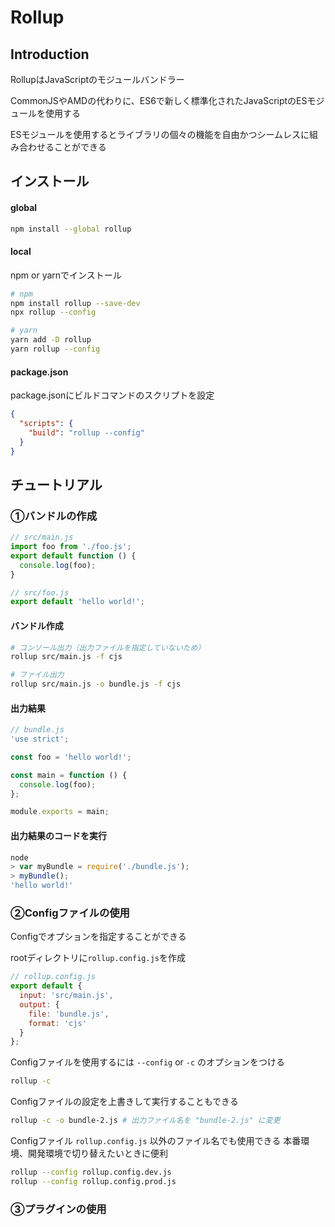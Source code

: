 # Rollup

## Introduction

RollupはJavaScriptのモジュールバンドラー

CommonJSやAMDの代わりに、ES6で新しく標準化されたJavaScriptのESモジュールを使用する

ESモジュールを使用するとライブラリの個々の機能を自由かつシームレスに組み合わせることができる



## インストール

#### global

```sh
npm install --global rollup
```

#### local

npm or yarnでインストール

```sh
# npm
npm install rollup --save-dev
npx rollup --config

# yarn
yarn add -D rollup
yarn rollup --config
```

#### package.json

package.jsonにビルドコマンドのスクリプトを設定

```json
{
  "scripts": {
    "build": "rollup --config"
  }
}
```



## チュートリアル

### ①バンドルの作成

```javascript
// src/main.js
import foo from './foo.js';
export default function () {
  console.log(foo);
}
```

```javascript
// src/foo.js
export default 'hello world!';
```

#### バンドル作成

```sh
# コンソール出力（出力ファイルを指定していないため）
rollup src/main.js -f cjs

# ファイル出力
rollup src/main.js -o bundle.js -f cjs
```

#### 出力結果

```javascript
// bundle.js
'use strict';

const foo = 'hello world!';

const main = function () {
  console.log(foo);
};

module.exports = main;
```

#### 出力結果のコードを実行

```javascript
node
> var myBundle = require('./bundle.js');
> myBundle();
'hello world!'
```

### ②Configファイルの使用

Configでオプションを指定することができる

rootディレクトリに`rollup.config.js`を作成

```javascript
// rollup.config.js
export default {
  input: 'src/main.js',
  output: {
    file: 'bundle.js',
    format: 'cjs'
  }
};
```

Configファイルを使用するには `--config` or `-c` のオプションをつける

```sh
rollup -c
```

Configファイルの設定を上書きして実行することもできる

```sh
rollup -c -o bundle-2.js # 出力ファイル名を "bundle-2.js" に変更
```

Configファイル `rollup.config.js` 以外のファイル名でも使用できる
本番環境、開発環境で切り替えたいときに便利

```sh
rollup --config rollup.config.dev.js
rollup --config rollup.config.prod.js
```

### ③プラグインの使用

